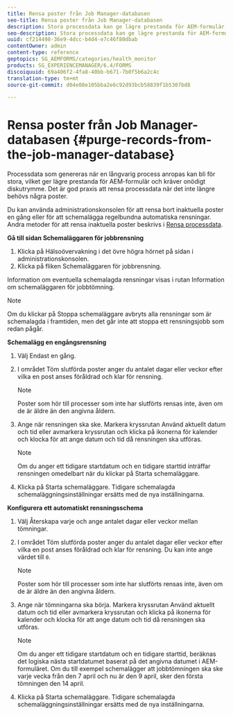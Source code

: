 ```yaml
---
title: Rensa poster från Job Manager-databasen
seo-title: Rensa poster från Job Manager-databasen
description: Stora processdata kan ge lägre prestanda för AEM-formulär. Det är god praxis att rensa processdata när det inte längre behövs några poster.
seo-description: Stora processdata kan ge lägre prestanda för AEM-formulär. Det är god praxis att rensa processdata när det inte längre behövs några poster.
uuid: cf214498-36e9-4dcc-b4d4-e7c46f80dbab
contentOwner: admin
content-type: reference
geptopics: SG_AEMFORMS/categories/health_monitor
products: SG_EXPERIENCEMANAGER/6.4/FORMS
discoiquuid: 69a406f2-4fa8-40bb-b671-7b0f5b6a2c4c
translation-type: tm+mt
source-git-commit: d04e08e105bba2e6c92d93bcb58839f1b5307bd8

---
```



# Rensa poster från Job Manager-databasen {#purge-records-from-the-job-manager-database}

Processdata som genereras när en långvarig process anropas kan bli för stora, vilket ger lägre prestanda för AEM-formulär och kräver onödigt diskutrymme. Det är god praxis att rensa processdata när det inte längre behövs några poster.

Du kan använda administrationskonsolen för att rensa bort inaktuella poster en gång eller för att schemalägga regelbundna automatiska rensningar. Andra metoder för att rensa inaktuella poster beskrivs i [Rensa processdata](/help/forms/using/admin-help/purging-process-data.md#purging-process-data).

**Gå till sidan Schemaläggaren för jobbrensning**

1. Klicka på Hälsoövervakning i det övre högra hörnet på sidan i administrationskonsolen.
1. Klicka på fliken Schemaläggaren för jobbrensning.

Information om eventuella schemalagda rensningar visas i rutan Information om schemaläggaren för jobbtömning.

>[!NOTE]
>
>Om du klickar på Stoppa schemaläggare avbryts alla rensningar som är schemalagda i framtiden, men det går inte att stoppa ett rensningsjobb som redan pågår.

**Schemalägg en engångsrensning**

1. Välj Endast en gång.
1. I området Töm slutförda poster anger du antalet dagar eller veckor efter vilka en post anses föråldrad och klar för rensning.

   >[!NOTE]
   >
   >Poster som hör till processer som inte har slutförts rensas inte, även om de är äldre än den angivna åldern.

1. Ange när rensningen ska ske. Markera kryssrutan Använd aktuellt datum och tid eller avmarkera kryssrutan och klicka på ikonerna för kalender och klocka för att ange datum och tid då rensningen ska utföras.

   >[!NOTE]
   >
   >Om du anger ett tidigare startdatum och en tidigare starttid inträffar rensningen omedelbart när du klickar på Starta schemaläggare.

1. Klicka på Starta schemaläggare. Tidigare schemalagda schemaläggningsinställningar ersätts med de nya inställningarna.

**Konfigurera ett automatiskt rensningsschema**

1. Välj Återskapa varje och ange antalet dagar eller veckor mellan tömningar.
1. I området Töm slutförda poster anger du antalet dagar eller veckor efter vilka en post anses föråldrad och klar för rensning. Du kan inte ange värdet till `0`.

   >[!NOTE]
   >
   >Poster som hör till processer som inte har slutförts rensas inte, även om de är äldre än den angivna åldern.

1. Ange när tömningarna ska börja. Markera kryssrutan Använd aktuellt datum och tid eller avmarkera kryssrutan och klicka på ikonerna för kalender och klocka för att ange datum och tid då rensningen ska utföras.

   >[!NOTE]
   >
   >Om du anger ett tidigare startdatum och en tidigare starttid, beräknas det logiska nästa startdatumet baserat på det angivna datumet i AEM-formuläret. Om du till exempel schemalägger att jobbtömningen ska ske varje vecka från den 7 april och nu är den 9 april, sker den första tömningen den 14 april.

1. Klicka på Starta schemaläggare. Tidigare schemalagda schemaläggningsinställningar ersätts med de nya inställningarna.

